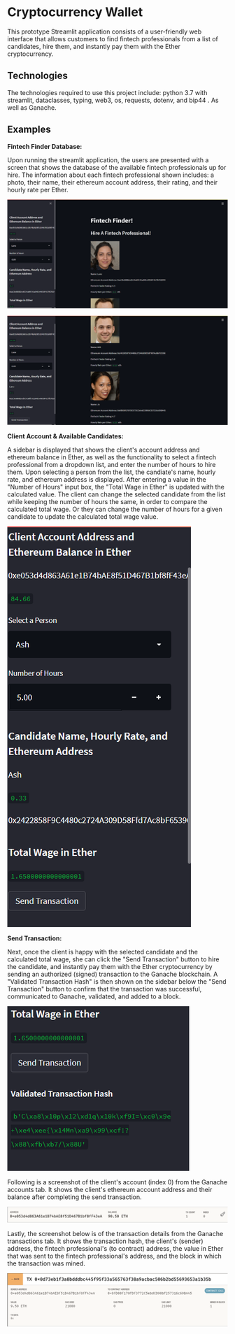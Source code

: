 # Cryptocurrency Wallet
This prototype Streamlit application consists of a user-friendly web interface that allows customers to find fintech professionals from a list of candidates, hire them, and instantly pay them with the Ether cryptocurrency. 


## Technologies
The technologies required to use this project include: python 3.7 with streamlit, dataclasses, typing, web3, os, requests, dotenv, and bip44 . As well as Ganache. 


## Examples
**Fintech Finder Database:**

Upon running the streamlit application, the users are presented with a screen that shows the database of the available fintech professionals up for hire. The information about each fintech professional shown includes: a photo, their name, their ethereum account address, their rating, and their hourly rate per Ether. 

![fintech_finder_web_interface1](Images/fintech_finder_web_interface1.png)

![fintech_finder_web_interface2](Images/fintech_finder_web_interface2.png)

**Client Account & Available Candidates:**

A sidebar is displayed that shows the client's account address and ethereum balance in Ether, as well as the functionality to select a fintech professional from a dropdown list, and enter the number of hours to hire them. Upon selecting a person from the list, the candiate's name, hourly rate, and ethereum address is displayed. After entering a value in the "Number of Hours" input box, the "Total Wage in Ether" is updated with the calculated value. The client can change the selected candidate from the list while keeping the number of hours the same, in order to compare the calculated total wage. Or they can change the number of hours for a given candidate to update the calculated total wage value.

![fintech_finder_web_interface3](Images/fintech_finder_web_interface3.png)


**Send Transaction:**

Next, once the client is happy with the selected candidate and the calculated total wage, she can click the "Send Transaction" button to hire the candidate, and instantly pay them with the Ether cryptocurrency by sending an authorized (signed) transaction to the Ganache blockchain. A "Validated Transaction Hash" is then shown on the sidebar below the "Send Transaction" button to confirm that the transaction was successful, communicated to Ganache, validated, and added to a block.

![fintech_finder_web_interface4](Images/fintech_finder_web_interface4.png)

Following is a screenshot of the client's account (index 0) from the Ganache accounts tab. It shows the client's ethereum account address and their balance after completing the send transaction.

![fintech_finder_ganache_account](Images/fintech_finder_ganache_account.png)

Lastly, the screenshot below is of the transaction details from the Ganache transactions tab. It shows the transaction hash, the client's (sender) address, the fintech professional's (to contract) address, the value in Ether that was sent to the fintech professional's address, and the block in which the transaction was mined.

![fintech_finder_ganache_transaction](Images/fintech_finder_ganache_transaction.png)



